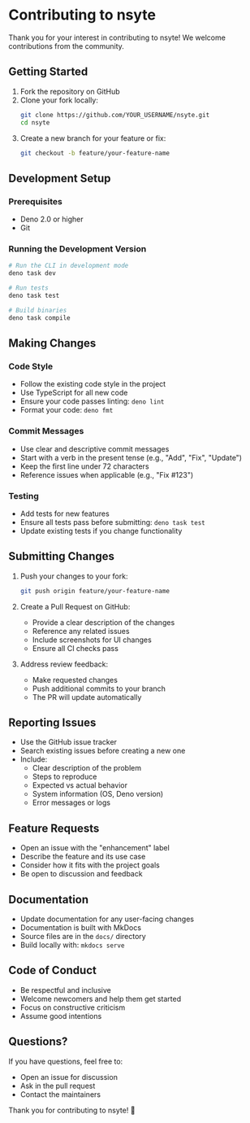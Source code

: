 # Contributing to nsyte

Thank you for your interest in contributing to nsyte! We welcome contributions from the community.

## Getting Started

1. Fork the repository on GitHub
2. Clone your fork locally:
   ```bash
   git clone https://github.com/YOUR_USERNAME/nsyte.git
   cd nsyte
   ```
3. Create a new branch for your feature or fix:
   ```bash
   git checkout -b feature/your-feature-name
   ```

## Development Setup

### Prerequisites

- Deno 2.0 or higher
- Git

### Running the Development Version

```bash
# Run the CLI in development mode
deno task dev

# Run tests
deno task test

# Build binaries
deno task compile
```

## Making Changes

### Code Style

- Follow the existing code style in the project
- Use TypeScript for all new code
- Ensure your code passes linting: `deno lint`
- Format your code: `deno fmt`

### Commit Messages

- Use clear and descriptive commit messages
- Start with a verb in the present tense (e.g., "Add", "Fix", "Update")
- Keep the first line under 72 characters
- Reference issues when applicable (e.g., "Fix #123")

### Testing

- Add tests for new features
- Ensure all tests pass before submitting: `deno task test`
- Update existing tests if you change functionality

## Submitting Changes

1. Push your changes to your fork:
   ```bash
   git push origin feature/your-feature-name
   ```

2. Create a Pull Request on GitHub:
   - Provide a clear description of the changes
   - Reference any related issues
   - Include screenshots for UI changes
   - Ensure all CI checks pass

3. Address review feedback:
   - Make requested changes
   - Push additional commits to your branch
   - The PR will update automatically

## Reporting Issues

- Use the GitHub issue tracker
- Search existing issues before creating a new one
- Include:
  - Clear description of the problem
  - Steps to reproduce
  - Expected vs actual behavior
  - System information (OS, Deno version)
  - Error messages or logs

## Feature Requests

- Open an issue with the "enhancement" label
- Describe the feature and its use case
- Consider how it fits with the project goals
- Be open to discussion and feedback

## Documentation

- Update documentation for any user-facing changes
- Documentation is built with MkDocs
- Source files are in the `docs/` directory
- Build locally with: `mkdocs serve`

## Code of Conduct

- Be respectful and inclusive
- Welcome newcomers and help them get started
- Focus on constructive criticism
- Assume good intentions

## Questions?

If you have questions, feel free to:
- Open an issue for discussion
- Ask in the pull request
- Contact the maintainers

Thank you for contributing to nsyte! 🚀